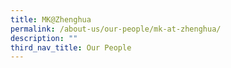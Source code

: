 ```yaml
---
title: MK@Zhenghua
permalink: /about-us/our-people/mk-at-zhenghua/
description: ""
third_nav_title: Our People
---
```


